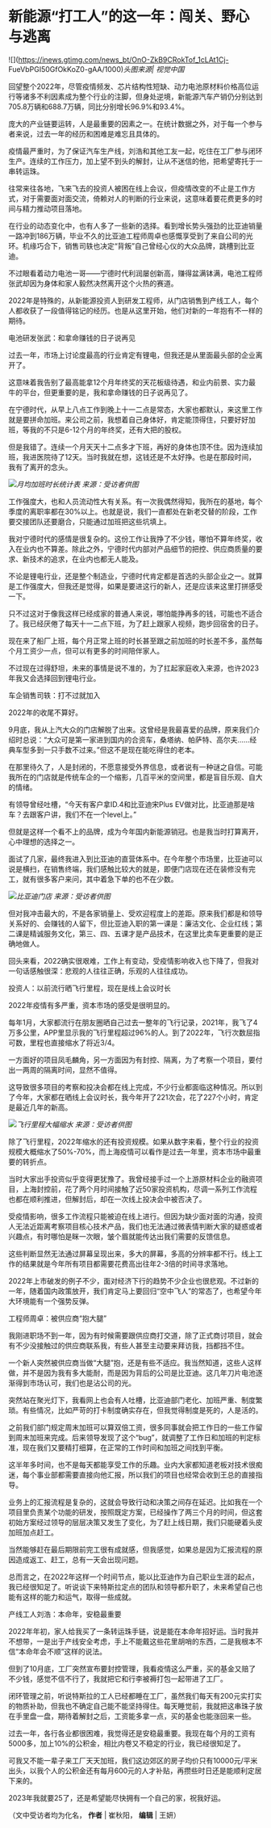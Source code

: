 # 新能源“打工人”的这一年：闯关、野心与逃离

![](https://inews.gtimg.com/news_bt/OnO-ZkB9CRokTof_1cLAt1Cj-
FueVbPGI50GfOkKoZ0-gAA/1000)_头图来源| 视觉中国_

回望整个2022年，尽管疫情频发、芯片结构性短缺、动力电池原材料价格高位运行等诸多不利因素成为整个行业的注脚，但身处逆境，新能源汽车产销仍分别达到705.8万辆和688.7万辆，同比分别增长96.9%和93.4%。

庞大的产业链要运转，人是最重要的因素之一。在统计数据之外，对于每一个参与者来说，过去一年的经历和困难是难忘且具体的。

疫情最严重时，为了保证汽车生产线，刘浩和其他工友一起，吃住在工厂参与闭环生产。连续的工作压力，加上望不到头的解封，让从不迷信的他，把希望寄托于一串转运珠。

往常来往各地，飞来飞去的投资人被困在线上会议，但疫情改变的不止是工作方式，对于需要面对面交流，倚赖对人的判断的行业来说，这意味着要花费更多的时间与精力推动项目落地。

在行业的动态变化中，也有人多了一些新的选择。看到增长势头强劲的比亚迪销量一路冲到186万辆，毕业不久的比亚迪工程师周卓也感慨享受到了来自公司的光环。机缘巧合下，销售司轶也决定“背叛”自己曾经心仪的大众品牌，跳槽到比亚迪。

不过眼看着动力电池一哥——宁德时代利润屡创新高，赚得盆满钵满，电池工程师张武却因为身体和家人毅然决然离开这个火热的赛道。

2022年是特殊的，从新能源投资人到研发工程师，从门店销售到产线工人，每个人都收获了一段值得铭记的经历。也是从这里开始，他们对新的一年抱有不一样的期待。

电池研发张武：和拿命赚钱的日子说再见

过去一年，市场上讨论度最高的行业肯定有锂电，但我还是从里面最头部的企业离开了。

这意味着我告别了最高能拿12个月年终奖的天花板级待遇，和业内前景、实力最牛的平台，但更重要的是，我和拿命赚钱的日子说再见了。

在宁德时代，从早上八点工作到晚上十一二点是常态，大家也都默认，来这里工作就是要拼命加班。来公司之前，我想着自己身体好，肯定能顶得住，只要好好加班，等我的不只是6-12个月的年终奖，还有大把的股权。

但是我错了。连续一个月天天十二点多才下班，再好的身体也顶不住。因为连续加班，我进医院待了12天。当时我就在想，这钱还是不太好挣。也是在那段时间，我有了离开的念头。

![](https://inews.gtimg.com/news_bt/O-ekZDfUahH1-CxXXP03oVprbNRHEW2NBgezitbQ7_mvcAA/1000)_月均加班时长统计表
来源：受访者供图_

工作强度大，也和人员流动性大有关系。有一次我偶然得知，我所在的基地，每个季度的离职率都在30%以上。也就是说，我们一直都处在新老交替的阶段，工作要交接团队还要磨合，只能通过加班把这些坑填上。

我对宁德时代的感情是很复杂的。这份工作让我挣了不少钱，哪怕不算年终奖，收入在业内也不算差。除此之外，宁德时代内部对产品细节的把控、供应商质量的要求、新技术的追求，在业内也都无人能及。

不论是锂电行业，还是整个制造业，宁德时代肯定都是首选的头部企业之一。就算是工作强度大，但我还是觉得，如果是要进这行的新人，还是应该来这里打拼感受一下。

只不过这对于像我这样已经成家的普通人来说，哪怕能挣再多的钱，可能也不适合了。我已经厌倦了每天十一二点下班，为了赶上跟家人视频，跑步回宿舍的日子。

现在来了船厂上班，每个月正常上班的时长甚至跟之前加班的时长差不多，虽然每个月工资少一点，但可以有更多的时间陪伴家人。

不过现在过得舒坦，未来的事情是说不准的，为了扛起家庭收入来源，也许2023年我又会选择回到锂电行业。

车企销售司轶：打不过就加入

2022年的收尾不算好。

9月底，我从上汽大众的门店解脱了出来。这曾经是我最喜爱的品牌，原来我们介绍时总说：“大众可是第一家进到国内的合资车，桑塔纳、帕萨特、高尔夫......经典车型多到一只手数不过来。”但这不是现在能吃得住的老本。

在那里待久了，人是封闭的，不愿意接受外界信息，或者说有一种谜之自信。可能我所在的门店就是传统车企的一个缩影，几百平米的空间里，都是盲目乐观、自大的情绪。

有领导曾经吐槽，“今天有客户拿ID.4和比亚迪宋Plus EV做对比，比亚迪那是啥车？去跟客户讲，我们不在一个level上。”

但就是这样一个看不上的品牌，成为今年国内新能源销冠。也是我当时打算离开，心中理想的选择之一。

面试了几家，最终我进入到比亚迪的直营体系中。在今年整个市场里，比亚迪可以说是横扫，在销售终端，我们感触比较大的就是，即便门店现在还在装修没有完工，就有很多客户来问，其中着急下单的也不在少数。

![](https://inews.gtimg.com/news_bt/O4wB5gMRPtLpJqhdbaVE2jmvwIR2eXuLpyt6-lpnHiImMAA/1000)_比亚迪门店
来源：受访者供图_

但对我冲击最大的，不是各家销量上、受欢迎程度上的差距。原来我们都是和领导关系好的、会赚钱的人留下，但比亚迪入职的第一课是：廉洁文化、企业红线；第二课是精诚服务文化，第三、四、五课才是产品技术，在这里比卖车更重要的是正确地做人。

回头来看，2022确实很艰难，工作上有变动，受疫情影响收入也下降了，但我对一句话感触很深：悲观的人往往正确，乐观的人往往成功。

投资人：以前流行晒飞行里程，现在是线上会议时长

2022年疫情有多严重，资本市场的感受是很明显的。

每年1月，大家都流行在朋友圈晒自己过去一整年的飞行记录，2021年，我飞了4万多公里，APP里显示我的飞行里程超过96%的人。到了2022年，飞行次数屈指可数，里程也直接缩水了将近3/4。

一方面好的项目凤毛麟角，另一方面因为有封控、隔离，为了考察一个项目，要付出一两周的隔离时间，显然不值得。

这导致很多项目的考察和投决会都在线上完成，不少行业都面临这种情况。所以到了今年，大家都在晒线上会议时长，我今年开了221次会，花了227个小时，肯定是最近几年的新高。

![](https://inews.gtimg.com/news_bt/OrLDrXo4CmSacjv2xgdXOmXypkVQsJrcA85wZETpnaRjEAA/1000)_飞行里程大幅缩水
来源：受访者供图_

除了飞行里程，2022年缩水的还有投资规模。如果从数字来看，整个行业的投资规模大概缩水了50%-70%，而上海疫情可以看作是过去一年里，资本市场中最重要的转折点。

当时大家出手投资似乎变得更犹豫了。我曾经接手过一个上游原材料企业的融资项目，上海封控前，花了两个月时间接触了近50家投资机构，尽调一系列工作流程也都在顺利推进，但解封后，却在一次线上投决会中被否决了。

受疫情影响，很多工作流程只能被迫在线上进行。但因为缺少面对面的沟通，投资人无法近距离考察项目核心技术产品，我们也无法通过微表情判断大家的疑惑或者兴趣点，有时哪怕是眯一次眼，皱个眉就能传达出我们需要的反馈信息。

这些判断显然无法通过屏幕呈现出来，多大的屏幕，多高的分辨率都不行。线上工作的结果就是今年所有项目都需要花费高出往年2-3倍的时间寻求落地。

2022年上市破发的例子不少，面对经济下行的趋势不少企业也很悲观。不过新的一年，随着国内政策放开，我们肯定马上要回归“空中飞人”的常态了，也希望今年大环境能有一个强势反弹。

工程师周卓：被供应商“抱大腿”

我刚进职场不到一年，因为有时候需要跟供应商打交道，除了正式商讨项目，就会有不少没接触过的供应商联系我，有些人甚至主动要来拜访我，挡都挡不住。

一个新人突然被供应商当做“大腿”抱，还是有些不适应。我当然知道，这些人这样做，并不是因为我有多大能耐，而是因为背后的公司是比亚迪。这几年刀片电池逐渐得到市场认可，我们也是沾公司的光。

突然站在聚光灯下，我看网上也会有人吐槽，比亚迪部门老化、加班严重、制度繁琐。有些情况，比如严苛的打卡制度确实存在，但我觉得制度是死的，人是活的。

之前我们部门规定周末加班可以算双倍工资，很多同事就会把工作日的一些工作留到周末加班来完成。后来领导发现了这个“bug”，就调整了工作日和加班的判定标准，现在我们又要精打细算，在正常的工作时间和加班之间找到平衡。

这半年多时间，也不是每天都能享受工作的乐趣。业内大家都知道老板对技术很痴迷，每个事业部都需要直接向他汇报，所以我们的项目也经常会收到王总的直接指导。

业务上的汇报流程是复杂的，这就会导致行动和决策之间存在延迟。比如我在一个项目里负责某个功能的研发，按照既定方案，已经操作了两三个月的时间，但这套初始方案经过领导的层层决策又发生了变化，为了赶上线日期，我们只能硬着头皮加班加点赶工。

当然能够赶在最后期限前完工很有成就感，但我感觉，如果总是因为汇报流程的原因造成返工、赶工，总有一天会出现问题。

总而言之，在2022年这样一个时间节点，能以比亚迪作为自己职业生涯的起点，我已经很知足了。听说谈下来特斯拉定点的团队和领导都升职了，未来希望自己也能有这样的能力和运气，取得一些成就。

产线工人刘浩：本命年，安稳最重要

2022年年初，家人给我买了一条转运珠手链，说是能在本命年招好运。当时我并不想带，一是出于产线安全考虑，手上不能戴这些花里胡哨的东西，二是我根本不信“本命年会不顺”这样的说法。

但到了10月底，工厂突然宣布要封控管理，我看疫情这么严重，买的基金又赔了不少钱，感觉不信不行了，我就把它和行李被褥打包一起带进了工厂。

闭环管理之前，听说特斯拉的工人已经都睡在工厂，虽然我们每天有200元实打实的物质补助，但我也不确定自己能不能坚持得住。每天睡觉前，我就把这串珠子放在手里盘一盘，期待着解封之后，工资能多拿一点，买的基金也能涨回来一些。

过去一年，各行各业都很困难，我觉得还是安稳最重要。我现在每个月的工资有5000多，加上10%的公积金，相比内卷又不稳定的行业，我已经很知足了。

可我又不能一辈子来工厂天天加班，我们这边郊区的房子均价只有10000元/平米出头，以我个人的公积金还有每月600元的人才补贴，再攒些时日还是能顺利定居下来的。

2023年我就要25了，还是希望能尽快拥有一个自己的家，祝我好运。

（文中受访者均为化名， **作者** | 崔秋阳， **编辑** | 王妍）

